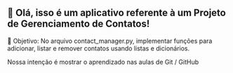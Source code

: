 ## 👋 Olá, isso é um aplicativo referente à um Projeto de Gerenciamento de Contatos!

🚀 Objetivo: No arquivo contact_manager.py, implementar funções para adicionar, listar e remover contatos usando listas e dicionários.

Nossa intenção é mostrar o aprendizado nas aulas de Git / GitHub

##

